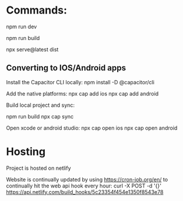 # Commands:

npm run dev

npm run build

npx serve@latest dist

## Converting to IOS/Android apps

Install the Capacitor CLI locally:
npm install -D @capacitor/cli

Add the native platforms:
npx cap add ios
npx cap add android

Build local project and sync:

npm run build
npx cap sync

Open xcode or android studio:
npx cap open ios
npx cap open android

# Hosting

Project is hosted on netlify

Website is continually updated by using https://cron-job.org/en/
to continually hit the web api hook every hour:
curl -X POST -d '{}' https://api.netlify.com/build_hooks/5c23354f454e1350f8543e78
